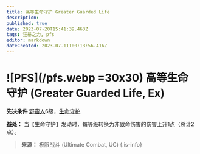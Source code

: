 ```yaml
---
title: 高等生命守护 Greater Guarded Life
description: 
published: true
date: 2023-07-20T15:41:39.463Z
tags: 狂暴之力, pfs
editor: markdown
dateCreated: 2023-07-11T00:13:56.416Z
---
```


# ![PFS](/pfs.webp =30x30) 高等生命守护 (Greater Guarded Life, Ex)

**先决条件** [野蛮人](/野蛮人)6级，[生命守护](/狂暴之力/生命守护)

**益处：** 当【生命守护】发动时，每等级转换为非致命伤害的伤害上升1点（总计2点）。

> **来源：** 极限战斗 (Ultimate Combat, UC)
{.is-info}